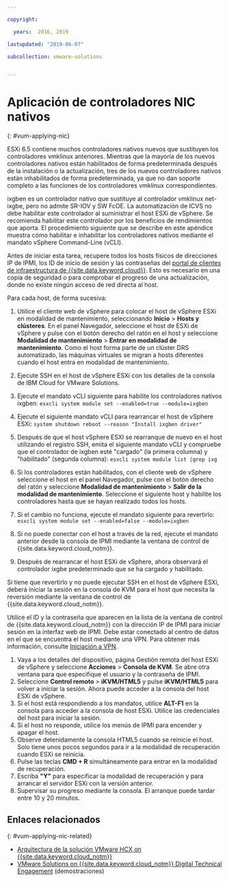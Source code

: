 ```yaml
---

copyright:

  years:  2016, 2019

lastupdated: "2019-06-07"

subcollection: vmware-solutions


---
```


# Aplicación de controladores NIC nativos
{: #vum-applying-nic}

ESXi 6.5 contiene muchos controladores nativos nuevos que sustituyen los controladores vmklinux anteriores. Mientras que la mayoría de los nuevos controladores nativos están habilitados de forma predeterminada después de la instalación o la actualización, tres de los nuevos controladores nativos están inhabilitados de forma predeterminada, ya que no dan soporte completo a las funciones de los controladores vmklinux correspondientes.

ixgben es un controlador nativo que sustituye al controlador vmklinux net-ixgbe, pero no admite SR-IOV y SW FcOE. La automatización de ICVS no debe habilitar este controlador al suministrar el host ESXi de vSphere. Se recomienda habilitar este controlador por los beneficios de rendimientos que aporta. El procedimiento siguiente que se describe en este apéndice muestra cómo habilitar e inhabilitar los controladores nativos mediante el mandato vSphere Command-Line (vCLI).

Antes de iniciar esta tarea, recupere todos los hosts físicos de direcciones IP de IPMI, los ID de inicio de sesión y las contraseñas del [portal de clientes de infraestructura de {{site.data.keyword.cloud}}](https://control.softlayer.com/devices). Esto es necesario en una copia de seguridad o para comprobar el progreso de una actualización, donde no existe ningún acceso de red directa al host.

Para cada host, de forma sucesiva:
1. Utilice el cliente web de vSphere para colocar el host de vSphere ESXi en modalidad de mantenimiento, seleccionando **Inicio** > **Hosts y clústeres**. En el panel Navegador, seleccione el host de ESXi de vSphere y pulse con el botón derecho del ratón en el host y seleccione **Modalidad de mantenimiento** > **Entrar en modalidad de mantenimiento**. Como el host forma parte de un clúster DRS automatizado, las máquinas virtuales se migran a hosts diferentes cuando el host entra en modalidad de mantenimiento.
2. Ejecute SSH en el host de vSphere ESXi con los detalles de la consola de IBM Cloud for VMware Solutions. 
3. Ejecute el mandato vCLI siguiente para habilite los controladores nativos ixgben:
  `esxcli system module set --enabled=true --module=ixgben`
4. Ejecute el siguiente mandato vCLI para rearrancar el host de vSphere ESXi:
  `system shutdown reboot --reason "Install ixgben driver"`
5. Después de que el host vSphere ESXI se rearranque de nuevo en el host utilizando el registro SSH, emita el siguiente mandato vCLI y compruebe que el controlador de ixgben esté "cargado" (la primera columna) y "habilitado" (segunda columna):
  `esxcli system module list |grep ixg`
6. Si los controladores están habilitados, con el cliente web de vSphere seleccione el host en el panel Navegador, pulse con el botón derecho del ratón y seleccione **Modalidad de mantenimiento** > **Salir de la modalidad de mantenimiento**. Seleccione el siguiente host y habilite los controladores hasta que se hayan realizado todos los hosts.
7. Si el cambio no funciona, ejecute el mandato siguiente para revertirlo:
  `esxcli system module set --enabled=false --module=ixgben`

8. Si no puede conectar con el host a través de la red, ejecute el mandato anterior desde la consola de IPMI mediante la ventana de control de {{site.data.keyword.cloud_notm}}.
9. Después de rearrancar el host ESXi de vSphere, ahora observará el controlador ixgbe predeterminado que se ha cargado y habilitado.

Si tiene que revertirlo y no puede ejecutar SSH en el host de vSphere ESXi, deberá iniciar la sesión en la consola de KVM para el host que necesita la reversión mediante la ventana de control de {{site.data.keyword.cloud_notm}}.

Utilice el ID y la contraseña que aparecen en la lista de la ventana de control de {{site.data.keyword.cloud_notm}} con la dirección IP de IPMI para iniciar sesión en la interfaz web de IPMI. Debe estar conectado al centro de datos en el que se encuentra el host mediante una VPN. Para obtener más información, consulte
[Iniciación a VPN](/docs/infrastructure/iaas-vpn?topic=VPN-getting-started).

1. Vaya a los detalles del dispositivo, página Gestión remota del host ESXi de vSphere y seleccione **Acciones** > **Consola de KVM**. Se abre otra ventana para que especifique el usuario y la contraseña de IPMI.
2. Seleccione **Control remoto** > **iKVM/HTML5** y pulse **iKVM/HTML5** para volver a iniciar la sesión. Ahora puede acceder a la consola del host ESXi de vSphere.
3. Si el host está respondiendo a los mandatos, utilice **ALT-F1** en la consola para acceder a la consola de host ESXi. Utilice las credenciales del host para iniciar la sesión.
4. Si el host no responde, utilice los menús de IPMI para encender y apagar el host.
5. Observe detenidamente la consola HTML5 cuando se reinicie el host. Solo tiene unos pocos segundos para ir a la modalidad de recuperación cuando ESXi se reinicia.
6. Pulse las teclas **CMD + R** simultáneamente para entrar en la modalidad de recuperación.
7. Escriba **"Y"** para especificar la modalidad de recuperación y para arrancar el servidor ESXi con la versión anterior.
8. Supervisar su progreso mediante la consola. El arranque puede tardar entre 10 y 20 minutos.

## Enlaces relacionados
{: #vum-applying-nic-related}

* [Arquitectura de la solución VMware HCX on {{site.data.keyword.cloud_notm}}](/docs/services/vmwaresolutions/services?topic=vmware-solutions-hcx-archi-intro#hcx-archi-intro)
* [VMware Solutions on {{site.data.keyword.cloud_notm}} Digital Technical Engagement](https://ibm-dte.mybluemix.net/vmware) (demostraciones)
